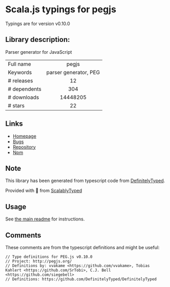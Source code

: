 
# Scala.js typings for pegjs

Typings are for version v0.10.0

## Library description:
Parser generator for JavaScript

|                    |                 |
| ------------------ | :-------------: |
| Full name          | pegjs |
| Keywords           | parser generator, PEG |
| # releases         | 12 |
| # dependents       | 304 |
| # downloads        | 14448205 |
| # stars            | 22 |

## Links
- [Homepage](http://pegjs.org/)
- [Bugs](https://github.com/pegjs/pegjs/issues)
- [Repository](https://github.com/pegjs/pegjs)
- [Npm](https://www.npmjs.com/package/pegjs)
    


## Note
This library has been generated from typescript code from [DefinitelyTyped](https://definitelytyped.org).

Provided with :purple_heart: from [ScalablyTyped](https://github.com/oyvindberg/ScalablyTyped)

## Usage
See [the main readme](../../readme.md) for instructions.

## Comments

These comments are from the typescript definitions and might be useful:
```
// Type definitions for PEG.js v0.10.0
// Project: http://pegjs.org/
// Definitions by: vvakame <https://github.com/vvakame>, Tobias Kahlert <https://github.com/SrTobi>, C.J. Bell <https://github.com/siegebell>
// Definitions: https://github.com/DefinitelyTyped/DefinitelyTyped

```


